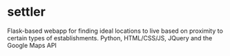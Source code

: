 # settler

Flask-based webapp for finding ideal locations to live based on proximity to certain types of establishments.
Python, HTML/CSS/JS, JQuery and the Google Maps API
